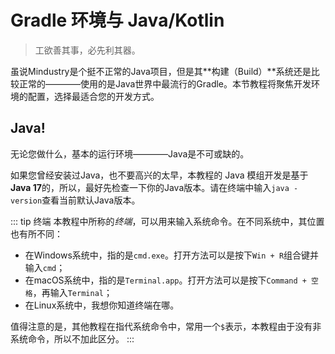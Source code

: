 # Gradle 环境与 Java/Kotlin

> 工欲善其事，必先利其器。

虽说Mindustry是个挺不正常的Java项目，但是其**构建（Build）**系统还是比较正常的————使用的是Java世界中最流行的Gradle。本节教程将聚焦开发环境的配置，选择最适合您的开发方式。

## Java!

无论您做什么，基本的运行环境————Java是不可或缺的。

如果您曾经安装过Java，也不要高兴的太早，本教程的 Java 模组开发是基于**Java 17**的，所以，最好先检查一下你的Java版本。请在终端中输入`java -version`查看当前默认Java版本。

::: tip 终端
本教程中所称的*终端*，可以用来输入系统命令。在不同系统中，其位置也有所不同：
- 在Windows系统中，指的是`cmd.exe`。打开方法可以是按下`Win + R`组合键并输入`cmd`；
- 在macOS系统中，指的是`Terminal.app`。打开方法可以是按下`Command + 空格`，再输入`Terminal`；
- 在Linux系统中，我想你知道终端在哪。

值得注意的是，其他教程在指代系统命令中，常用一个`$`表示，本教程由于没有非系统命令，所以不加此区分。
:::

